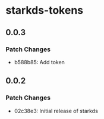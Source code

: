 # starkds-tokens

## 0.0.3

### Patch Changes

- b588b85: Add token

## 0.0.2

### Patch Changes

- 02c38e3: Initial release of starkds
